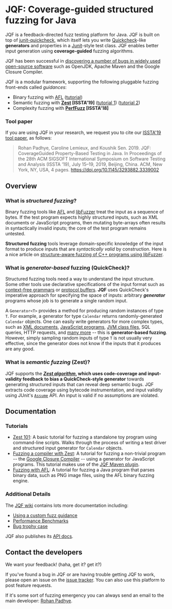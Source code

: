 # JQF: Coverage-guided structured fuzzing for Java

JQF is a feedback-directed fuzz testing platform for Java. JQF is built on top of [junit-quickcheck](https://github.com/pholser/junit-quickcheck), which itself lets you write [Quickcheck](http://www.cse.chalmers.se/~rjmh/QuickCheck/manual.html)-like **generators** and properties in a [Junit](http://junit.org)-style test class. JQF enables better input generation using **coverage-guided** fuzzing algorithms.

JQF has been successful in [discovering a number of bugs in widely used open-source software](https://github.com/rohanpadhye/jqf/wiki/Bug-trophy-case) such as OpenJDK, Apache Maven and the Google Closure Compiler.

JQF is a modular framework, supporting the following pluggable fuzzing front-ends called *guidances*:
* Binary fuzzing with [AFL](http://lcamtuf.coredump.cx/afl) ([tutorial](https://github.com/rohanpadhye/jqf/wiki/Fuzzing-with-AFL))
* Semantic fuzzing with **[Zest](https://cs.berkeley.edu/~rohanpadhye/files/zest-issta19.pdf) [ISSTA'19]** ([tutorial 1](https://github.com/rohanpadhye/jqf/wiki/Fuzzing-with-Zest)) ([tutorial 2](https://github.com/rohanpadhye/jqf/wiki/Fuzzing-a-Compiler))
* Complexity fuzzing with **[PerfFuzz](https://people.eecs.berkeley.edu/~rohanpadhye/files/perffuzz-issta18.pdf) [ISSTA'18]**

### Tool paper

If you are using JQF in your research, we request you to cite our [ISSTA'19 tool paper](https://people.eecs.berkeley.edu/~rohanpadhye/files/jqf-issta19.pdf), as follows:

> Rohan Padhye, Caroline Lemieux, and Koushik Sen. 2019. JQF: CoverageGuided Property-Based Testing in Java. In Proceedings of the 28th ACM SIGSOFT International Symposium on Software Testing and Analysis (ISSTA ’19), July 15–19, 2019, Beijing, China. ACM, New York, NY, USA, 4 pages. https://doi.org/10.1145/3293882.3339002

## Overview

### What is *structured fuzzing*?

Binary fuzzing tools like [AFL](http://lcamtuf.coredump.cx/afl) and [libFuzzer](https://llvm.org/docs/LibFuzzer.html) treat the input as a sequence of bytes. If the test program expects highly structured inputs, such as XML documents or JavaScript programs, then mutating byte-arrays often results in syntactically invalid inputs; the core of the test program remains untested.

**Structured fuzzing** tools leverage domain-specific knowledge of the input format to produce inputs that are *syntactically valid* by construction. Here is a nice article on [structure-aware fuzzing of C++ programs using libFuzzer](https://github.com/google/fuzzer-test-suite/blob/master/tutorial/structure-aware-fuzzing.md).

### What is *generator-based* fuzzing (QuickCheck)?

Structured fuzzing tools need a way to understand the input structure. Some other tools use declarative specifications of the input format such as [context-free grammars](https://embed.cs.utah.edu/csmith/) or [protocol buffers](https://github.com/google/libprotobuf-mutator). **JQF** uses QuickCheck's imperative approach for specifying the space of inputs: arbitrary ***generator*** programs whose job is to generate a single random input. 

A `Generator<T>` provides a method for producing random instances of type `T`. For example, a generator for type `Calendar` returns randomly-generated `Calendar` objects. One can easily write generators for more complex types, such as [XML documents](https://github.com/rohanpadhye/jqf/blob/master/examples/src/main/java/edu/berkeley/cs/jqf/examples/xml/XmlDocumentGenerator.java), [JavaScript programs](https://github.com/rohanpadhye/jqf/blob/master/examples/src/main/java/edu/berkeley/cs/jqf/examples/js/JavaScriptCodeGenerator.java), [JVM class files](https://github.com/rohanpadhye/jqf/blob/master/examples/src/main/java/edu/berkeley/cs/jqf/examples/bcel/JavaClassGenerator.java), SQL queries, HTTP requests, and [many more](https://github.com/pholser/junit-quickcheck/tree/master/examples/src/test/java/com/pholser/junit/quickcheck/examples) -- this is **generator-based fuzzing**. However, simply sampling random inputs of type `T` is not usually very effective, since the generator does not know if the inputs that it produces are any good.


### What is *semantic fuzzing* (Zest)?

JQF supports the **[*Zest algorithm*](https://cs.berkeley.edu/~rohanpadhye/files/zest-issta19.pdf), which uses code-coverage and input-validity feedback to bias a QuickCheck-style generator** towards generating structured inputs that can reveal deep semantic bugs. JQF extracts code coverage using bytecode instrumentation, and input validity using JUnit's [`Assume`](https://junit.org/junit4/javadoc/4.12/org/junit/Assume.html) API. An input is valid if no assumptions are violated.


## Documentation

### Tutorials

* [Zest 101](https://github.com/rohanpadhye/jqf/wiki/Fuzzing-with-Zest): A basic tutorial for fuzzing a standalone toy program using command-line scripts. Walks through the process of writing a test driver and structured input generator for `Calendar` objects.
* [Fuzzing a compiler with Zest](https://github.com/rohanpadhye/jqf/wiki/Fuzzing-a-Compiler): A tutorial for fuzzing a non-trivial program -- the [Google Closure Compiler](https://github.com/google/closure-compiler) -- using a generator for JavaScript programs. This tutorial makes use of the [JQF Maven plugin](https://github.com/rohanpadhye/jqf/wiki/JQF-Maven-Plugin).
* [Fuzzing with AFL](https://github.com/rohanpadhye/jqf/wiki/Fuzzing-with-AFL): A tutorial for fuzzing a Java program that parses binary data, such as PNG image files, using the AFL binary fuzzing engine.

### Additional Details

The [JQF wiki](https://github.com/rohanpadhye/jqf/wiki) contains lots more documentation including:
- [Using a custom fuzz guidance](https://github.com/rohanpadhye/jqf/wiki/The-Guidance-interface)
- [Performance Benchmarks](https://github.com/rohanpadhye/jqf/wiki/Performance-benchmarks)
- [Bug trophy case](https://github.com/rohanpadhye/jqf/wiki/Bug-trophy-case)

JQF also publishes its [API docs](https://rohanpadhye.github.io/jqf/apidocs).

## Contact the developers

We want your feedback! (haha, get it? get it?) 

If you've found a bug in JQF or are having trouble getting JQF to work, please open an issue on the [issue tracker](https://github.com/rohanpadhye/jqf/issues). You can also use this platform to post feature requests.

If it's some sort of fuzzing emergency you can always send an email to the main developer: [Rohan Padhye](https://people.eecs.berkeley.edu/~rohanpadhye).
